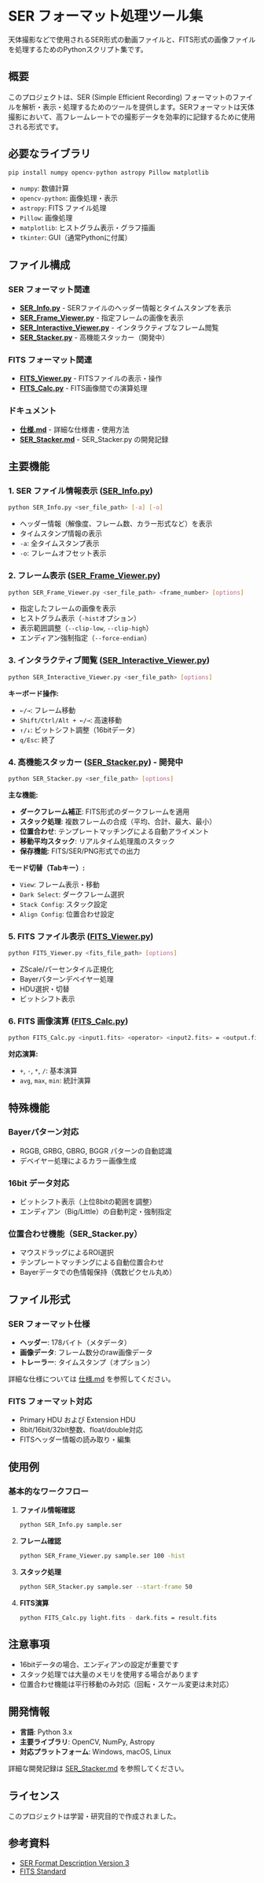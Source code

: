 # SER フォーマット処理ツール集

天体撮影などで使用されるSER形式の動画ファイルと、FITS形式の画像ファイルを処理するためのPythonスクリプト集です。

## 概要

このプロジェクトは、SER (Simple Efficient Recording) フォーマットのファイルを解析・表示・処理するためのツールを提供します。SERフォーマットは天体撮影において、高フレームレートでの撮影データを効率的に記録するために使用される形式です。

## 必要なライブラリ

```bash
pip install numpy opencv-python astropy Pillow matplotlib
```

- `numpy`: 数値計算
- `opencv-python`: 画像処理・表示
- `astropy`: FITS ファイル処理
- `Pillow`: 画像処理
- `matplotlib`: ヒストグラム表示・グラフ描画
- `tkinter`: GUI（通常Pythonに付属）

## ファイル構成

### SER フォーマット関連

- **[SER_Info.py](SER_Info.py)** - SERファイルのヘッダー情報とタイムスタンプを表示
- **[SER_Frame_Viewer.py](SER_Frame_Viewer.py)** - 指定フレームの画像を表示
- **[SER_Interactive_Viewer.py](SER_Interactive_Viewer.py)** - インタラクティブなフレーム閲覧
- **[SER_Stacker.py](SER_Stacker.py)** - 高機能スタッカー（開発中）

### FITS フォーマット関連

- **[FITS_Viewer.py](FITS_Viewer.py)** - FITSファイルの表示・操作
- **[FITS_Calc.py](FITS_Calc.py)** - FITS画像間での演算処理

### ドキュメント

- **[仕様.md](仕様.md)** - 詳細な仕様書・使用方法
- **[SER_Stacker.md](SER_Stacker.md)** - SER_Stacker.py の開発記録

## 主要機能

### 1. SER ファイル情報表示 ([SER_Info.py](SER_Info.py))

```bash
python SER_Info.py <ser_file_path> [-a] [-o]
```

- ヘッダー情報（解像度、フレーム数、カラー形式など）を表示
- タイムスタンプ情報の表示
- `-a`: 全タイムスタンプ表示
- `-o`: フレームオフセット表示

### 2. フレーム表示 ([SER_Frame_Viewer.py](SER_Frame_Viewer.py))

```bash
python SER_Frame_Viewer.py <ser_file_path> <frame_number> [options]
```

- 指定したフレームの画像を表示
- ヒストグラム表示（`-hist`オプション）
- 表示範囲調整（`--clip-low`, `--clip-high`）
- エンディアン強制指定（`--force-endian`）

### 3. インタラクティブ閲覧 ([SER_Interactive_Viewer.py](SER_Interactive_Viewer.py))

```bash
python SER_Interactive_Viewer.py <ser_file_path> [options]
```

**キーボード操作:**
- `←/→`: フレーム移動
- `Shift/Ctrl/Alt + ←/→`: 高速移動
- `↑/↓`: ビットシフト調整（16bitデータ）
- `q/Esc`: 終了

### 4. 高機能スタッカー ([SER_Stacker.py](SER_Stacker.py)) - 開発中

```bash
python SER_Stacker.py <ser_file_path> [options]
```

**主な機能:**
- **ダークフレーム補正**: FITS形式のダークフレームを適用
- **スタック処理**: 複数フレームの合成（平均、合計、最大、最小）
- **位置合わせ**: テンプレートマッチングによる自動アライメント
- **移動平均スタック**: リアルタイム処理風のスタック
- **保存機能**: FITS/SER/PNG形式での出力

**モード切替（Tabキー）:**
- `View`: フレーム表示・移動
- `Dark Select`: ダークフレーム選択
- `Stack Config`: スタック設定
- `Align Config`: 位置合わせ設定

### 5. FITS ファイル表示 ([FITS_Viewer.py](FITS_Viewer.py))

```bash
python FITS_Viewer.py <fits_file_path> [options]
```

- ZScale/パーセンタイル正規化
- Bayerパターンデベイヤー処理
- HDU選択・切替
- ビットシフト表示

### 6. FITS 画像演算 ([FITS_Calc.py](FITS_Calc.py))

```bash
python FITS_Calc.py <input1.fits> <operator> <input2.fits> = <output.fits> [options]
```

**対応演算:**
- `+`, `-`, `*`, `/`: 基本演算
- `avg`, `max`, `min`: 統計演算

## 特殊機能

### Bayerパターン対応
- RGGB, GRBG, GBRG, BGGR パターンの自動認識
- デベイヤー処理によるカラー画像生成

### 16bit データ対応
- ビットシフト表示（上位8bitの範囲を調整）
- エンディアン（Big/Little）の自動判定・強制指定

### 位置合わせ機能（SER_Stacker.py）
- マウスドラッグによるROI選択
- テンプレートマッチングによる自動位置合わせ
- Bayerデータでの色情報保持（偶数ピクセル丸め）

## ファイル形式

### SER フォーマット仕様
- **ヘッダー**: 178バイト（メタデータ）
- **画像データ**: フレーム数分のraw画像データ
- **トレーラー**: タイムスタンプ（オプション）

詳細な仕様については [仕様.md](仕様.md) を参照してください。

### FITS フォーマット対応
- Primary HDU および Extension HDU
- 8bit/16bit/32bit整数、float/double対応
- FITSヘッダー情報の読み取り・編集

## 使用例

### 基本的なワークフロー

1. **ファイル情報確認**
   ```bash
   python SER_Info.py sample.ser
   ```

2. **フレーム確認**
   ```bash
   python SER_Frame_Viewer.py sample.ser 100 -hist
   ```

3. **スタック処理**
   ```bash
   python SER_Stacker.py sample.ser --start-frame 50
   ```

4. **FITS演算**
   ```bash
   python FITS_Calc.py light.fits - dark.fits = result.fits
   ```

## 注意事項

- 16bitデータの場合、エンディアンの設定が重要です
- スタック処理では大量のメモリを使用する場合があります
- 位置合わせ機能は平行移動のみ対応（回転・スケール変更は未対応）

## 開発情報

- **言語**: Python 3.x
- **主要ライブラリ**: OpenCV, NumPy, Astropy
- **対応プラットフォーム**: Windows, macOS, Linux

詳細な開発記録は [SER_Stacker.md](SER_Stacker.md) を参照してください。

## ライセンス

このプロジェクトは学習・研究目的で作成されました。

## 参考資料

- [SER Format Description Version 3](https://free-astro.org/images/5/51/SER_Doc_V3b.pdf)
- [FITS Standard](https://fits.gsfc.nasa.gov/) 
